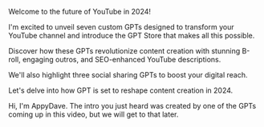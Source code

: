 Welcome to the future of YouTube in 2024!

I'm excited to unveil seven custom GPTs designed to transform your YouTube channel and introduce the GPT Store that makes all this possible.


Discover how these GPTs revolutionize content creation with stunning B-roll, engaging outros, and SEO-enhanced YouTube descriptions.

We'll also highlight three social sharing GPTs to boost your digital reach.

Let's delve into how GPT is set to reshape content creation in 2024.

Hi, I'm AppyDave. The intro you just heard was created by one of the GPTs coming up in this video, but we will get to that later.

